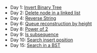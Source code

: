 - Day 1: [Invert Binary Tree](https://github.com/dgharsallah/leetcode-solutions/blob/master/June%20leetcoding%20challenge/Day%201%20-%20Invert%20binary%20tree.py)
- Day 2: [Delete node in a linked list](https://github.com/dgharsallah/leetcode-solutions/blob/master/June%20leetcoding%20challenge/Day%202%20-%20Delete%20node%20in%20a%20linked%20list.py)
- Day 4: [Reverse String](https://github.com/dgharsallah/leetcode-solutions/blob/master/June%20leetcoding%20challenge/Day%204%20-%20Reverse%20string.py)
- Day 6: [Queue reconstruction by height](https://github.com/dgharsallah/leetcode-solutions/blob/master/June%20leetcoding%20challenge/Day%206%20-%20Queue%20reconstruction%20by%20height.cpp)
- Day 8: [Power of 2](https://github.com/dgharsallah/leetcode-solutions/blob/master/June%20leetcoding%20challenge/Day%208%20-%20Power%20of%20two.py)
- Day 9: [Is subsequence](https://github.com/dgharsallah/leetcode-solutions/blob/master/June%20leetcoding%20challenge/Day%209%20-%20Is%20subsequence.py)
- Day 10: [Search insert position](https://github.com/dgharsallah/leetcode-solutions/blob/master/June%20leetcoding%20challenge/Day%2010%20-%20Search%20insert%20position.py)
- Day 15: [Search in a BST](https://github.com/dgharsallah/leetcode-solutions/blob/master/June%20leetcoding%20challenge/Day%2015%20-%20Search%20in%20a%20BST.py)
